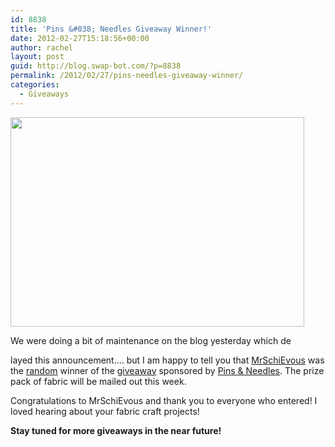 ```yaml
---
id: 8838
title: 'Pins &#038; Needles Giveaway Winner!'
date: 2012-02-27T15:18:56+00:00
author: rachel
layout: post
guid: http://blog.swap-bot.com/?p=8838
permalink: /2012/02/27/pins-needles-giveaway-winner/
categories:
  - Giveaways
---
```

<img src="http://blog.swap-bot.com/wp-content/uploads/2012/02/giveawaywinner.png" alt="" title="giveawaywinner" width="470" height="335" class="alignnone size-full wp-image-8839" />

We were doing a bit of maintenance on the blog yesterday which de 

<div style="display: none">
  <a href='http://viagrapricex.com/' title='viagra lowest price'>viagra lowest price</a>
</div>

layed this announcement&#8230;. but I am happy to tell you that [MrSchiEvous](http://www.swap-bot.com/user:MrSchiEvous) was the [random](http://www.random.org/) winner of the [giveaway](http://blog.swap-bot.com/2012/02/14/sponsored-giveaway-from-pins-needles/#comments) sponsored by [Pins & Needles](http://www.pinsandneedlesnyc.com/). The prize pack of fabric will be mailed out this week. 

Congratulations to MrSchiEvous and thank you to everyone who entered! I loved hearing about your fabric craft projects! 

**Stay tuned for more giveaways in the near future!**